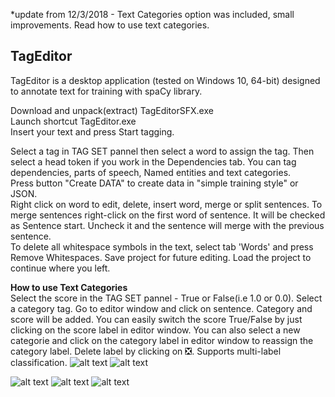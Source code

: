*update from 12/3/2018 - Text Categories option was included,  small improvements. Read how to use text categories.<br/>
## TagEditor
TagEditor is a desktop application (tested on Windows 10, 64-bit) designed to annotate text for training with spaCy library.

Download and unpack(extract) TagEditorSFX.exe <br/>
Launch shortcut TagEditor.exe<br/>
Insert your text and press Start tagging. 

Select a tag in TAG SET pannel then select a word to assign the tag. Then select a head token if you work in the Dependencies tab. You can tag dependencies, parts of speech, Named entities and text categories.<br/>
Press button "Create DATA" to create data in "simple training style" or JSON.<br/>
Right click on word to edit, delete, insert word, merge or split sentences. 
To merge sentences right-click on the first word of sentence. It will be checked as Sentence start. Uncheck it and the sentence will merge with the previous sentence. <br/>
To delete all whitespace symbols in the text, select tab 'Words' and press Remove Whitespaces. 
Save project for future editing. Load the project to continue where you left.

**How to use Text Categories**<br/>
Select the score in the TAG SET pannel - True or False(i.e 1.0 or 0.0). Select a category tag. Go to editor window and click on sentence. Category and score will be added. You can easily switch the score True/False by just clicking on the score label in editor window. You can also select a new categorie and click on the category label in editor window to reassign the category label. Delete label by clicking on ❎. Supports multi-label classification. 
![alt text](https://raw.githubusercontent.com/GitDimma/Tag-Editor/master/pics/cats.png)
![alt text](https://raw.githubusercontent.com/GitDimma/Tag-Editor/master/pics/datpic1.png)

![alt text](https://raw.githubusercontent.com/GitDimma/Tag-Editor/master/pics/dep.png)
![alt text](https://raw.githubusercontent.com/GitDimma/Tag-Editor/master/pics/ner.png)
![alt text](https://raw.githubusercontent.com/GitDimma/Tag-Editor/master/pics/datpic.png)
